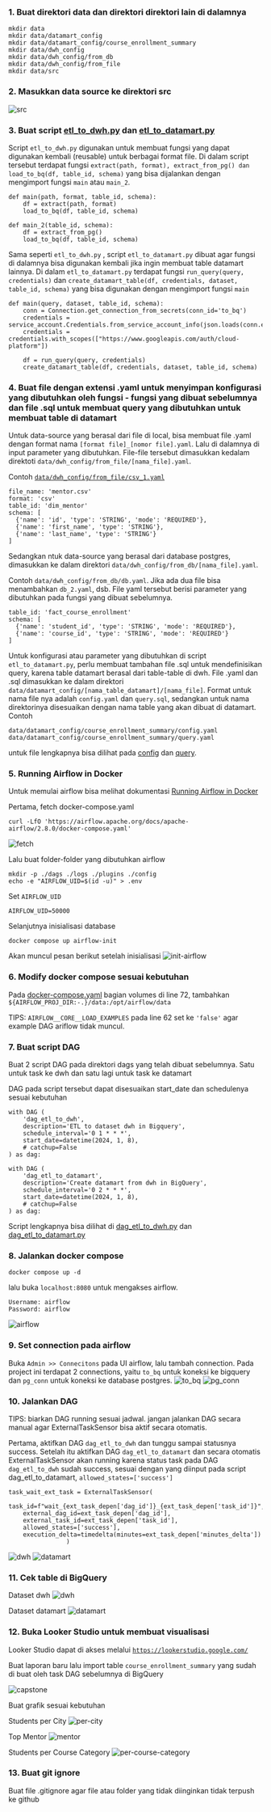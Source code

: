 ### 1. Buat direktori data dan direktori direktori lain di dalamnya
```
mkdir data
mkdir data/datamart_config
mkdir data/datamart_config/course_enrollment_summary
mkdir data/dwh_config
mkdir data/dwh_config/from_db
mkdir data/dwh_config/from_file
mkdir data/src
```

### 2. Masukkan data source ke direktori src
![src](imgs/src.png)

### 3. Buat script [etl_to_dwh.py](data/etl_to_dwh.py) dan [etl_to_datamart.py](data/etl_to_datamart.py)

Script ```etl_to_dwh.py``` digunakan untuk membuat fungsi yang dapat digunakan kembali (reusable) untuk berbagai format file. Di dalam script tersebut terdapat fungsi ```extract(path, format), extract_from_pg() dan load_to_bq(df, table_id, schema)``` yang bisa dijalankan dengan mengimport fungsi ```main``` atau ```main_2```.

```
def main(path, format, table_id, schema):
    df = extract(path, format)
    load_to_bq(df, table_id, schema)

def main_2(table_id, schema):
    df = extract_from_pg()
    load_to_bq(df, table_id, schema)
```

Sama seperti ```etl_to_dwh.py``` , script ```etl_to_datamart.py``` dibuat agar fungsi di dalamnya bisa digunakan kembali jika ingin membuat table datamart lainnya. Di dalam ```etl_to_datamart.py``` terdapat fungsi ```run_query(query, credentials)``` dan ```create_datamart_table(df, credentials, dataset, table_id, schema)``` yang bisa digunakan dengan mengimport fungsi ```main```
```
def main(query, dataset, table_id, schema):
    conn = Connection.get_connection_from_secrets(conn_id='to_bq')
    credentials = service_account.Credentials.from_service_account_info(json.loads(conn.extra_dejson['keyfile_dict']))
    credentials = credentials.with_scopes(["https://www.googleapis.com/auth/cloud-platform"])
    
    df = run_query(query, credentials)
    create_datamart_table(df, credentials, dataset, table_id, schema)
```

### 4. Buat file dengan extensi .yaml untuk menyimpan konfigurasi yang dibutuhkan oleh fungsi - fungsi yang dibuat sebelumnya dan file .sql untuk membuat query yang dibutuhkan untuk membuat table di datamart

Untuk data-source yang berasal dari file di local, bisa membuat file .yaml dengan format nama ```[format file]_[nomor file].yaml```. Lalu di dalamnya di input parameter yang dibutuhkan. File-file tersebut dimasukkan kedalam direktoti ```data/dwh_config/from_file/[nama_file].yaml```.

Contoh [```data/dwh_config/from_file/csv_1.yaml```](data/dwh_config/from_file/csv_1.yaml)

```
file_name: 'mentor.csv'
format: 'csv'
table_id: 'dim_mentor'
schema: [
  {'name': 'id', 'type': 'STRING', 'mode': 'REQUIRED'},
  {'name': 'first_name', 'type': 'STRING'},
  {'name': 'last_name', 'type': 'STRING'}
]
```

Sedangkan ntuk data-source yang berasal dari database postgres, dimasukkan ke dalam direktori ```data/dwh_config/from_db/[nama_file].yaml```.

Contoh ```data/dwh_config/from_db/db.yaml```. Jika ada dua file bisa menambahkan ```db_2.yaml```, dsb. File yaml tersebut berisi parameter yang dibutuhkan pada fungsi yang dibuat sebelumnya.

```
table_id: 'fact_course_enrollment'
schema: [
  {'name': 'student_id', 'type': 'STRING', 'mode': 'REQUIRED'},
  {'name': 'course_id', 'type': 'STRING', 'mode': 'REQUIRED'}
]
```

Untuk konfigurasi atau parameter yang dibutuhkan di script ```etl_to_datamart.py```, perlu membuat tambahan file .sql untuk mendefinisikan query, karena table datamart berasal dari table-table di dwh. File .yaml dan .sql dimasukkan ke dalam direktori ```data/datamart_config/[nama_table_datamart]/[nama_file]```. Format untuk nama file nya adalah ```config.yaml``` dan ```query.sql```, sedangkan untuk nama direktorinya disesuaikan dengan nama table yang akan dibuat di datamart.
Contoh

```
data/datamart_config/course_enrollment_summary/config.yaml
data/datamart_config/course_enrollment_summary/query.yaml
```
untuk file lengkapnya bisa dilihat pada [config](data/datamart_config/course_enrollment_summary/config.yaml) dan [query](data/datamart_config/course_enrollment_summary/query.yaml).

### 5. Running Airflow in Docker

Untuk memulai airflow bisa melihat dokumentasi [Running Airflow in Docker](https://airflow.apache.org/docs/apache-airflow/stable/howto/docker-compose/index.html)

Pertama, fetch docker-compose.yaml
```
curl -LfO 'https://airflow.apache.org/docs/apache-airflow/2.8.0/docker-compose.yaml'
```
![fetch](imgs/fetch.png)

Lalu buat folder-folder yang dibutuhkan airflow
```
mkdir -p ./dags ./logs ./plugins ./config
echo -e "AIRFLOW_UID=$(id -u)" > .env
```
Set ```AIRFLOW_UID```
```
AIRFLOW_UID=50000
```
Selanjutnya inisialisasi database
```
docker compose up airflow-init
```
Akan muncul pesan berikut setelah inisialisasi
![init-airflow](imgs/init.png)

### 6. Modify docker compose sesuai kebutuhan

Pada [docker-compose.yaml](docker-compose.yaml) bagian volumes di line 72, tambahkan ```${AIRFLOW_PROJ_DIR:-.}/data:/opt/airflow/data```

TIPS: ```AIRFLOW__CORE__LOAD_EXAMPLES``` pada line 62 set ke ```'false'``` agar example DAG ariflow tidak muncul.

### 7. Buat script DAG

Buat 2 script DAG pada direktori dags yang telah dibuat sebelumnya. Satu untuk task ke dwh dan satu lagi untuk task ke datamart

DAG pada script tersebut dapat disesuaikan start_date dan schedulenya sesuai kebutuhan
```
with DAG (
    'dag_etl_to_dwh',
    description='ETL to dataset dwh in Bigquery',
    schedule_interval='0 1 * * *',
    start_date=datetime(2024, 1, 8),
    # catchup=False
) as dag:
```
```
with DAG (
    'dag_etl_to_datamart',
    description='Create datamart from dwh in BigQuery',
    schedule_interval='0 2 * * *',
    start_date=datetime(2024, 1, 8),
    # catchup=False
) as dag:
```
Script lengkapnya bisa dilihat di [dag_etl_to_dwh.py](dags/dag_etl_to_dwh.py) dan [dag_etl_to_datamart.py](dags/dag_etl_to_datamart.py)

### 8. Jalankan docker compose
```
docker compose up -d
```
lalu buka ```localhost:8080``` untuk mengakses airflow. 
```
Username: airflow
Password: airflow
```
![airflow](imgs/airflow.png)

### 9. Set connection pada airflow

Buka ```Admin >> Connecitons``` pada UI airflow, lalu tambah connection. Pada project ini terdapat 2 connections, yaitu ```to_bq``` untuk koneksi ke bigquery dan ```pg_conn``` untuk koneksi ke database postgres.
![to_bq](imgs/conn.png)
![pg_conn](imgs/pg_conn.png)

### 10. Jalankan DAG 
TIPS: biarkan DAG running sesuai jadwal. jangan jalankan DAG secara manual agar ExternalTaskSensor bisa aktif secara otomatis.

Pertama, aktifkan DAG ```dag_etl_to_dwh``` dan tunggu sampai statusnya success. Setelah itu aktifkan DAG ```dag_etl_to_datamart``` dan secara otomatis ExternalTaskSensor akan running karena status task pada DAG ```dag_etl_to_dwh``` sudah success, sesuai dengan yang diinput pada script dag_etl_to_datamart, ```allowed_states=['success']```
```
task_wait_ext_task = ExternalTaskSensor(
    task_id=f"wait_{ext_task_depen['dag_id']}_{ext_task_depen['task_id']}",
    external_dag_id=ext_task_depen['dag_id'],
    external_task_id=ext_task_depen['task_id'],
    allowed_states=['success'],
    execution_delta=timedelta(minutes=ext_task_depen['minutes_delta'])
                )
```

![dwh](imgs/dag-dwh.png)
![datamart](imgs/dag-datamart.png)

### 11. Cek table di BigQuery

Dataset dwh
![dwh](imgs/dwh.png)

Dataset datamart
![datamart](imgs/datamart.png)

### 12. Buka Looker Studio untuk membuat visualisasi

Looker Studio dapat di akses melalui [```https://lookerstudio.google.com/```](https://lookerstudio.google.com/)

Buat laporan baru lalu import table ```course_enrollment_summary``` yang sudah di buat oleh task DAG sebelumnya di BigQuery

![capstone](imgs/capstone.png)

Buat grafik sesuai kebutuhan

Students per City
![per-city](imgs/per-city.png)

Top Mentor
![mentor](imgs/mentor.png)

Students per Course Category
![per-course-category](imgs/per-course-category.png)

### 13. Buat git ignore
Buat file .gitignore agar file atau folder yang tidak diinginkan tidak terpush ke github


